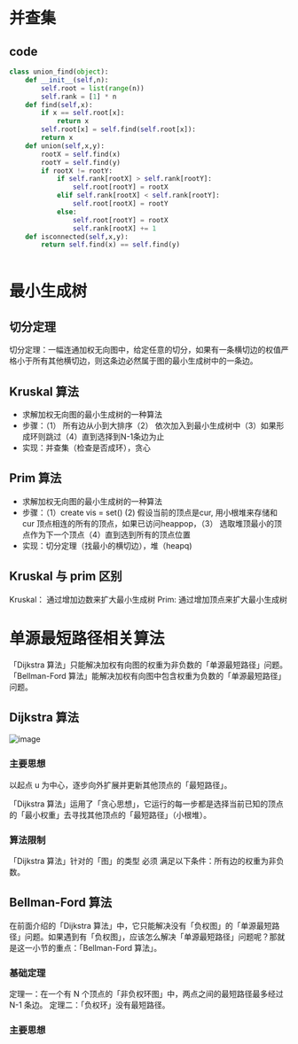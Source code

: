 # 并查集

## code

```python
class union_find(object):
    def __init__(self,n):
        self.root = list(range(n))
        self.rank = [1] * n
    def find(self,x):
        if x == self.root[x]:
            return x
        self.root[x] = self.find(self.root[x]):
        return x
    def union(self,x,y):
        rootX = self.find(x)
        rootY = self.find(y)
        if rootX != rootY:
            if self.rank[rootX] > self.rank[rootY]:
                self.root[rootY] = rootX
            elif self.rank[rootX] < self.rank[rootY]:
                self.root[rootX] = rootY
            else:
                self.root[rootY] = rootX
                self.rank[rootX] += 1
    def isconnected(self,x,y):
        return self.find(x) == self.find(y)
                
```

# 最小生成树
## 切分定理
切分定理：一幅连通加权无向图中，给定任意的切分，如果有一条横切边的权值严格小于所有其他横切边，则这条边必然属于图的最小生成树中的一条边。

## Kruskal 算法
+ 求解加权无向图的最小生成树的一种算法
+ 步骤：（1） 所有边从小到大排序（2） 依次加入到最小生成树中（3）如果形成环则跳过（4）直到选择到N-1条边为止
+ 实现：并查集（检查是否成环），贪心

## Prim 算法
+ 求解加权无向图的最小生成树的一种算法
+ 步骤：（1）create vis = set() (2) 假设当前的顶点是cur, 用小根堆来存储和cur 顶点相连的所有的顶点，如果已访问heappop，（3） 选取堆顶最小的顶点作为下一个顶点（4）直到选到所有的顶点位置
+ 实现：切分定理（找最小的横切边），堆（heapq)

## Kruskal 与 prim 区别
Kruskal： 通过增加边数来扩大最小生成树
Prim: 通过增加顶点来扩大最小生成树 

# 单源最短路径相关算法
「Dijkstra 算法」只能解决加权有向图的权重为非负数的「单源最短路径」问题。「Bellman-Ford 算法」能解决加权有向图中包含权重为负数的「单源最短路径」问题。
 
## Dijkstra 算法

![image](https://user-images.githubusercontent.com/69283174/143677485-a7ebfdf8-d8e7-4eab-b859-5f684713c70c.png)
 
<!-- https://excalidraw.com/#json=uRGDtx0Ft7cggDM0601ut,C7KJTYxR881a_CM8AsO6Aw -->
### 主要思想
以起点 u 为中心，逐步向外扩展并更新其他顶点的「最短路径」。

「Dijkstra 算法」运用了「贪心思想」，它运行的每一步都是选择当前已知的顶点的「最小权重」去寻找其他顶点的「最短路径」（小根堆）。
 
### 算法限制
「Dijkstra 算法」针对的「图」的类型 必须 满足以下条件：所有边的权重为非负数。


## Bellman-Ford 算法
在前面介绍的「Dijkstra 算法」中，它只能解决没有「负权图」的「单源最短路径」问题。如果遇到有「负权图」，应该怎么解决「单源最短路径」问题呢？那就是这一小节的重点：「Bellman-Ford 算法」。

### 基础定理
定理一：在一个有 N 个顶点的「非负权环图」中，两点之间的最短路径最多经过 N-1 条边。
定理二：「负权环」没有最短路径。

### 主要思想
